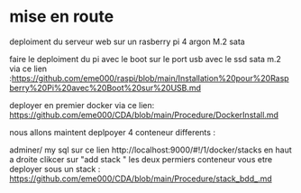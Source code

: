 # mise en route


deploiment du serveur web sur un rasberry pi 4 argon M.2 sata

faire le deploiment du pi avec le boot sur le port usb avec le ssd sata m.2 via ce lien :https://github.com/eme000/raspi/blob/main/Installation%20pour%20Raspberry%20Pi%20avec%20Boot%20sur%20USB.md

deployer en premier docker via ce lien:
https://github.com/eme000/CDA/blob/main/Procedure/DockerInstall.md

nous allons maintent deplpoyer 4 conteneur differents :

adminer/ my sql 
sur ce lien
http://localhost:9000/#!/1/docker/stacks
en haut a droite clikcer sur "add stack "
les deux permiers conteneur vous etre deployer sous un stack : https://github.com/eme000/CDA/blob/main/Procedure/stack_bdd_.md


